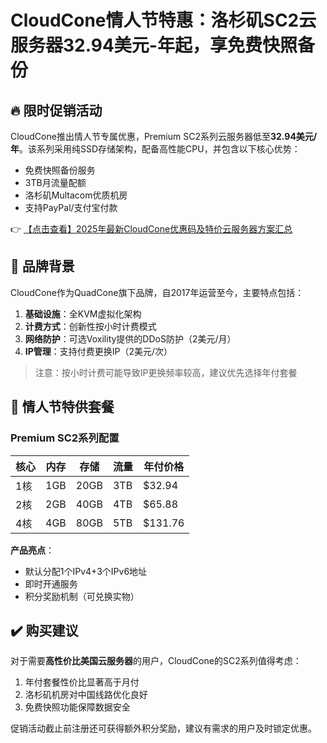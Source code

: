 # CloudCone情人节特惠：洛杉矶SC2云服务器32.94美元-年起，享免费快照备份

## 🔥 限时促销活动

CloudCone推出情人节专属优惠，Premium SC2系列云服务器低至**32.94美元/年**。该系列采用纯SSD存储架构，配备高性能CPU，并包含以下核心优势：

- 免费快照备份服务
- 3TB月流量配额
- 洛杉矶Multacom优质机房
- 支持PayPal/支付宝付款

👉 [【点击查看】2025年最新CloudCone优惠码及特价云服务器方案汇总](https://bit.ly/Cloudcone)

## 🏢 品牌背景

CloudCone作为QuadCone旗下品牌，自2017年运营至今，主要特点包括：

1. **基础设施**：全KVM虚拟化架构
2. **计费方式**：创新性按小时计费模式
3. **网络防护**：可选Voxility提供的DDoS防护（2美元/月）
4. **IP管理**：支持付费更换IP（2美元/次）

> 注意：按小时计费可能导致IP更换频率较高，建议优先选择年付套餐

## 💝 情人节特供套餐

### Premium SC2系列配置

| 核心 | 内存 | 存储 | 流量 | 年付价格 |
|------|------|------|------|----------|
| 1核  | 1GB  | 20GB | 3TB  | $32.94   |
| 2核  | 2GB  | 40GB | 4TB  | $65.88   |
| 4核  | 4GB  | 80GB | 5TB  | $131.76  |

**产品亮点**：
- 默认分配1个IPv4+3个IPv6地址
- 即时开通服务
- 积分奖励机制（可兑换实物）

## ✔️ 购买建议

对于需要**高性价比美国云服务器**的用户，CloudCone的SC2系列值得考虑：
1. 年付套餐性价比显著高于月付
2. 洛杉矶机房对中国线路优化良好
3. 免费快照功能保障数据安全

促销活动截止前注册还可获得额外积分奖励，建议有需求的用户及时锁定优惠。